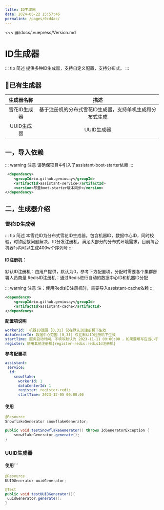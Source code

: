 ```yaml
---
title: ID生成器
date: 2024-06-22 15:57:46
permalink: /pages/0cd4ac/
---
```


<<< @/docs/.vuepress/Version.md

# ID生成器
::: tip 简述
提供多种ID生成器，支持自定义配置，支持分布式。
:::

## 📜已有生成器
| 生成器名称   | 描述 |
| :-: | :-: |
| 雪花ID生成器 | 基于注册机的分布式雪花ID生成器，支持单机生成和分布式生成 |
| UUID生成器 | UUID生成器 |

## 一，导入依赖
::: warning 注意
请确保项目中引入了assistant-boot-starter依赖
:::

```xml
 <dependency>
    <groupId>io.github.geniusay</groupId>
    <artifactId>assistant-service</artifactId>
    <version>尽量boot-starter版本同步</version>
</dependency>
```

## 二，生成器介绍

### 雪花ID生成器
::: tip 简述
本雪花ID为分布式雪花ID生成器，包含机器ID，数据中心ID，同时校验，时钟回拨问题解决，ID分发注册机，满足大部分的分布式环境需求，目前每台机器1s内可以生成400w个序列号
:::
#### ID注册机：
默认ID注册机：由用户提供，默认为0，参考下方配置项，分配时需要各个集群部署人员商量
RedisID注册机：通过Redis进行自动的数据中心ID和机器ID分配

::: warning 注意
注：使用RedisID注册机时，需要导入assistant-cache依赖
:::
```xml
<dependency>
    <groupId>io.github.geniusay</groupId>
    <artifactId>assistant-cache</artifactId>
</dependency>
```

**配置项说明**
```yaml
workerId:  机器ID范围 [0,31] 仅在默认ID注册机下生效
dataCenterId: 数据中心范围 [0,31] 仅在默认ID注册机下生效
startTime: 服务启动时间，不填写默认为 2023-11-11 00:00:00 ，如果要填写应当小于当天时间切记上线后不要更改该项
register: 使用其他注册机{register-redis:redisId注册机}
```
**参考配置项**
```yaml
assistant:
 service:
  id:
    snowflake:
      workerId: 1
      dataCenterId: 1                  
      register: register-redis         
      startTime: 2023-12-05 00:00:00 
```

#### 使用
```java
@Resource
SnowflakeGenerator snowflakeGenerator;

public void testSnowflakeGenerator() throws IdGeneratorException {
    snowflakeGenerator.generate();
}
```

### UUID生成器
#### 使用```
```java
@Resource
UUIDGenerator uuidGenerator;

@Test
public void testUUIDGenerator(){
 uuidGenerator.generate();
}
```
